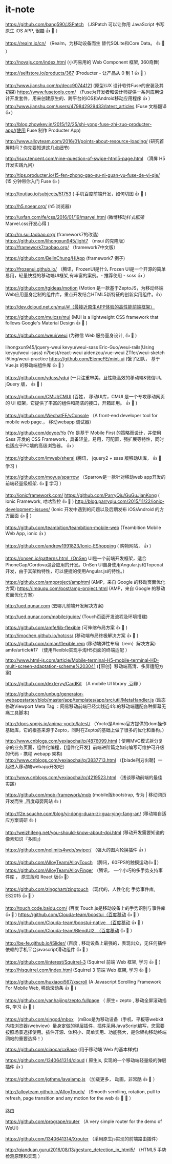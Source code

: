 # it-note
https://github.com/bang590/JSPatch （JSPatch 可以让你用 JavaScript 书写原生 iOS APP, 很酷 :+1:  :100: ）

https://realm.io/cn/ （Realm，为移动设备而生 替代SQLite和Core Data。 :+1:  :100: ）

http://novajs.com/index.html (小巧易用的 Web Component 框架, 360奇舞)

https://selfstore.io/products/367 (Producter - 让产品从 0 到 1 :+1:  :100: )

http://www.jianshu.com/p/decc90744121 (原型\UX 设计软件Fuse的安装及其初探)
https://www.fusetools.com/ （Fuse为开发者和设计师提供一系列应用设计开发套件，用来创建原生的、跨平台的iOS和Android移动应用程序 :+1: ）
http://www.jianshu.com/users/479842929433/latest_articles (Fuse 文档翻译 :+1: )

http://blog.zhowkev.in/2015/12/25/shi-yong-fuse-zhi-zuo-producter-app/(使用 Fuse 制作 Producter App)

http://www.alloyteam.com/2016/01/points-about-resource-loading/ (研究首屏时间？你先要知道这几点细节)

http://isux.tencent.com/nine-question-of-swipe-html5-page.html （滑屏 H5 开发实践九问）

http://tips.producter.io/15-fen-zhong-gao-su-ni-guan-yu-fuse-de-yi-qie/ (15 分钟带你入门 Fuse :+1: )

http://toutiao.io/subjects/51753 ( 手机百度前端开发，如何切图  :+1: :100: )

http://h5.noear.org/ (h5 浏览器)

http://uxfan.com/fe/css/2016/01/19/marvel.html (微博移动样式框架Marvel.css开发心得 )

http://m.sui.taobao.org/ (framework7的改造)
https://github.com/lihongxun945/light7 （msui 的克隆版）
http://framework7.taobao.org/ （framework7中文版）

https://github.com/BelinChung/HiApp (framework7 例子)

http://frozenui.github.io/ （腾讯，FrozenUI是什么 Frozen UI是一个开源的简单易用，轻量快捷的移动端UI框架,有丰富的案例。- 推荐使用 - scss :+1: ）

https://github.com/tgideas/motion (Motion 是一款基于ZeptoJS，为移动终端Web应用量身定制的组件库，重点开发结合HTML5新特征的创新实用组件。:+1:)

http://dev.dcloud.net.cn/mui/#（最接近原生APP体验的高性能前端框架）

https://github.com/muicss/mui (MUI is a lightweight CSS framework that follows Google's Material Design :+1:  :100: )

https://github.com/weui/weui (为微信 Web 服务量身设计, :+1:  :100: )

lihongxun945/jquery-weui
kevyu/weui-sass
Eric-Guo/weui-rails(Using kevyu/weui-sass)
n7best/react-weui
aidenzou/vue-weui
ZTfer/weui-sketch
i5ting/weui-practice
https://github.com/ElemeFE/mint-ui (饿了团队， 基于 Vue.js 的移动端组件库 :+1: :100: )

https://github.com/ydcss/ydui (一只注重审美，且性能高效的移动端&微信UI。jQuery 版，  :+1: :100: )

https://github.com/CMUI/CMUI (百姓， 移动UI库，CMUI 是一个专攻移动网页的 UI 框架，它提供了丰富的组件和简洁的接口，开箱即用。 :+1:  :100: )

https://github.com/WechatFE/vConsole （A front-end developer tool for mobile web page.， 移动webapp 调试器）

https://github.com/doyoe/Yo (Yo 是基于 Mobile First 的策略而设计，并使用 Sass 开发的 CSS Framework，具备轻量，易用，可配置，强扩展等特性，同时也适应于PC端的高级浏览器。 :+1: )

https://github.com/imweb/sheral (腾讯， jquery2 + sass 版移动UI库， :+1: :100: 学习 )

https://github.com/moyus/sparrow （Sparrow是一款针对移动web app开发的前端轻量级框架. :+1: :100: 学习 ）

http://ionicframework.com/
https://github.com/ParryQiu/GuGuJianKong ( Ionic Framework, 咕咕监控 :+1:  :100: )
http://blog.parryqiu.com/2015/11/22/ionic-development-issues/ (Ionic 开发中遇到的问题以及后期发布 iOS/Android 的方方面面 :+1:  :100: )

https://github.com/teambition/teambition-mobile-web (Teambition Mobile Web App, ionic :+1: )

https://github.com/andrew1991823/Ionic-EShopping ( 购物网站， :+1: )

https://onsen.io/patterns.html（OnSen UI是一个前端开发框架，适合PhoneGap/Cordova混合应用的开发。OnSen UI自身使用Angular.js和Topcoat开发，由于其架构特性，可以便捷的使用Angular.js的特性。）

https://github.com/ampproject/amphtml (AMP，来自 Google 的移动页面优化方案)
https://imququ.com/post/amp-project.html (AMP，来自 Google 的移动页面优化方案)

http://ued.qunar.com (去哪儿前端开发解决方案)

http://ued.qunar.com/mobile/guide/ (Touch页面开发流程及环境搭建)

https://github.com/amfe/lib-flexible (可伸缩布局方案 :+1: :100: )
http://imochen.github.io/hotcss/ (移动端布局终极解决方案 :+1:  :100: )
https://github.com/ximan/flexible.rem (移动端弹性布局（rem）解决方案)
amfe/article#17 （使用Flexible实现手淘H5页面的终端适配 ）

http://www.html-js.com/article/Mobile-terminal-H5-mobile-terminal-HD-multi-screen-adaptation-scheme%203041 (【原创】移动端高清、多屏适配方案)

https://github.com/dexteryy/CardKit （A mobile UI library ,豆瓣 ）

https://github.com/unbug/generator-webappstarter/blob/master/app/templates/app/src/util/MetaHandler.js (动态修改Viewport Meta Tag ：网易移动前端已经实践近4年的移动端适配各种屏幕无痛工具脚本)

http://docs.spmjs.io/anima-yocto/latest/ （Yocto是Anima官方提供的dom操作基础库，它的根基来源于Zepto，同时在Zepto的基础上做了很多的优化和重构。）

http://www.cnblogs.com/yexiaochai/p/4876099.html ( 使用MVC模式拆分复杂的业务页面，组件化编程，【组件化开发】前端进阶篇之如何编写可维护可升级的代码 - 携程 webapp 架构)
http://www.cnblogs.com/yexiaochai/p/3837713.html （【blade利刃出鞘】一起进入移动端webapp开发吧）

http://www.cnblogs.com/yexiaochai/p/4219523.html （浅谈移动前端的最佳实践）

https://github.com/mob-framework/mob (mobile版bootstrap, 专为 | 移动网页开发而生 ,百度母婴网站 :+1: )

http://f2e.souche.com/blog/yi-dong-duan-zi-gua-ying-fang-an/ (移动端自适应方案调研 :+1: )

http://weizhifeng.net/you-should-know-about-dpi.html (移动开发需要知道的像素知识『多图』)

https://github.com/nolimits4web/swiper/ （强大的图片轮换插件 :+1: ）

https://github.com/AlloyTeam/AlloyTouch （腾讯，60FPS的触摸运动:+1:  :100:）
https://github.com/AlloyTeam/AlloyFinger （腾讯， 一个小巧的多手势支持事件库 ， 原生版和 React 版:+1: :100:）

https://github.com/zingchart/zingtouch （现代的，人性化化 手势事件库, ES2015 :+1: :100: ）

http://touch.code.baidu.com/ (百度 Touch.js是移动设备上的手势识别与事件库 :+1:  :100: )
https://github.com/Clouda-team/boostui（百度移动 :+1:  :100: ）
https://github.com/Clouda-team/boostui-native　（百度移动 :+1:  :100: ）
https://github.com/Clouda-team/BlendUI2　（百度移动 :+1:  :100: ）

http://be-fe.github.io/iSlider/ (百度 , 移动设备上最强的，表现出众，无任何插件依赖的手机平台javascript滑动组件 :+1:  :100: )

https://github.com/iinterest/Squirrel-3 (Squirrel 前端 Web 框架, 学习 :+1:  :100: )
http://hisquirrel.com/index.html (Squirrel 3 前端 Web 框架, 学习 :+1:  :100: )

https://github.com/huxiaoqi567/xscroll (A Javascript Scrolling Framework For Mobile Web, 移动滚动条 :+1: :100: )

https://github.com/yanhaijing/zepto.fullpage （ 原生+ zepto , 移动全屏滚动插件, 学习 :+1:  :100: ）

https://github.com/singod/mbox （mBox是为移动设备（手机、平板等webkit内核浏览器/webview）量身定做的弹层插件，插件采用JavaScript编写，您需要按照场景选择使用。插件开源、体积小、简单实用、功能强大，是你架构移动终端网站的重要选择！）

https://github.com/ciaoca/cxBase (用于移动端 Web 的基本样式)

https://github.com/1340641314/cloud ( 原生js, 实现的一个移动端轻量级的弹层插件 :+1: )

https://github.com/jgthms/lavalamp.js （加载更多， 动画，非常酷 :+1:  :100: ）

http://alloyteam.github.io/AlloyTouch/ （Smooth scrolling, rotation, pull to refresh, page transition and any motion for the web :+1:  :100:  :100: ）

路由

https://github.com/progrape/router （A very simple router for the demo of WeUI）

https://github.com/1340641314/Xrouter （采用原生js实现的前端路由插件）

http://qianduan.guru/2016/08/13/gesture_detection_in_html5/ （HTML5 手势检测原理和实现 ）
